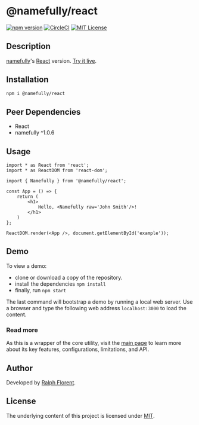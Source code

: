 # @namefully/react

[![npm version][version-img]][version-url]
[![CircleCI][circleci-img]][circleci-url]
[![MIT License][license-img]][license-url]

## Description

[namefully][namefully-url]'s [React](https://reactjs.org/) version.
[Try it live](https://stackblitz.com/edit/namefully-react).

## Installation

```bash
npm i @namefully/react
```

## Peer Dependencies

- React
- namefully ^1.0.6

## Usage

```tsx
import * as React from 'react';
import * as ReactDOM from 'react-dom';

import { Namefully } from '@namefully/react';

const App = () => {
    return (
        <h1>
            Hello, <Namefully raw='John Smith'/>!
        </h1>
    )
};

ReactDOM.render(<App />, document.getElementById('example'));
```

## Demo

To view a demo:

- clone or download a copy of the repository.
- install the dependencies `npm install`
- finally, run `npm start`

The last command will bootstrap a demo by running a local web server. Use a
browser and type the following web address `localhost:3000` to load the content.

### Read more

As this is a wrapper of the core utility, visit the [main page][namefully-url]
to learn more about its key features, configurations, limitations, and API.

## Author

Developed by [Ralph Florent](https://github.com/ralflorent).

## License

The underlying content of this project is licensed under [MIT](LICENSE).

[namefully-url]: https://github.com/ralflorent/namefully

[version-img]: https://img.shields.io/npm/v/@namefully/react
[version-url]: https://www.npmjs.com/package/@namefully/react
[circleci-img]: https://circleci.com/gh/ralflorent/namefully-react.svg?style=shield
[circleci-url]: https://circleci.com/gh/ralflorent/namefully-react
[license-img]: https://img.shields.io/npm/l/@namefully/react
[license-url]: https://opensource.org/licenses/MIT
